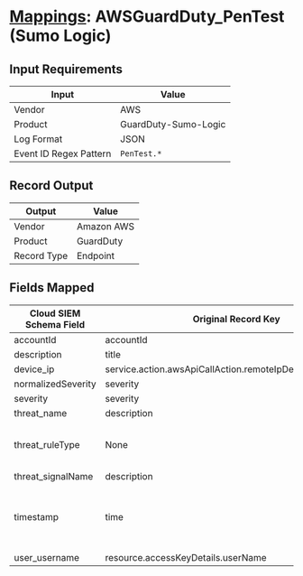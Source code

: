 # [Mappings](README.md): AWSGuardDuty_PenTest (Sumo Logic)

## Input Requirements

|Input|Value|
|-----|-----|
|Vendor|AWS|
|Product|GuardDuty-Sumo-Logic|
|Log Format|JSON|
|Event ID Regex Pattern|`PenTest.*`|

## Record Output

|Output|Value|
|------|-----|
|Vendor|Amazon AWS|
|Product|GuardDuty|
|Record Type|Endpoint|

## Fields Mapped

|Cloud SIEM Schema Field|Original Record Key|Notes|
|-----------------------|-------------------|-----|
|accountId|accountId||
|description|title||
|device_ip|service.action.awsApiCallAction.remoteIpDetails.ipAddressV4||
|normalizedSeverity|severity||
|severity|severity||
|threat_name|description||
|threat_ruleType|None|The static text `direct` is populated in this schema field.|
|threat_signalName|description||
|timestamp|time|We expect the orginal record value of `time` is in the format `yyyy-MM-dd'T'HH:mm:ss'Z'`|
|user_username|resource.accessKeyDetails.userName||

